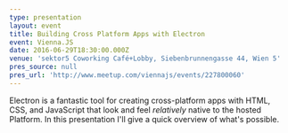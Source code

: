 ```yaml
---
type: presentation
layout: event
title: Building Cross Platform Apps with Electron
event: Vienna.JS
date: 2016-06-29T18:30:00.000Z
venue: 'sektor5 Coworking Café+Lobby, Siebenbrunnengasse 44, Wien 5'
pres_source: null
pres_url: 'http://www.meetup.com/viennajs/events/227800060'
---
```


Electron is a fantastic tool for creating cross-platform apps with HTML, CSS, and JavaScript that look and feel _relatively_ native to the hosted Platform. In this presentation I'll give a quick overview of what's possible.
